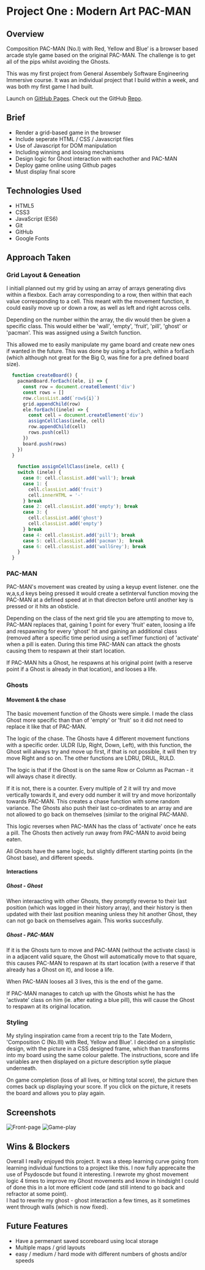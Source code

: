 # Project One : Modern Art PAC-MAN


## Overview
Composition PAC-MAN (No.I) with Red, Yellow and Blue’ is a browser based arcade style game based on the original PAC-MAN.  The challenge is to get all of the pips whilst avoiding the Ghosts.

This was my first project from General Assembely Software Engineering Immersive course. It was an individual project that I build within a week, and was both my first game I had built.

Launch on [GitHub Pages](https://jonnysfarmer.github.io/project-1/).  Check out the GitHub [Repo](https://github.com/jonnysfarmer/project-1).


## Brief
* Render a grid-based game in the browser
* Include seperate HTML / CSS / Javascript files
* Use of Javascript for DOM manipulation
* Including winning and loosing mechanisms
* Design logic for Ghost interaction with eachother and PAC-MAN
* Deploy game online using Github pages
* Must display final score

## Technologies Used
* HTML5
* CSS3
* JavaScript (ES6)
* Git
* GitHub
* Google Fonts

## Approach Taken
### Grid Layout & Geneation
I initiall planned out my grid by using an array of arrays generating divs within a flexbox.  Each array corresponding to a row, then within that each value corresponding to a cell.  This meant with the movement function, it could easily move up or down a row, as well as left and right across cells.

Depending on the number within the array, the div would then be given a specific class.  This would either be 'wall', 'empty', 'fruit', 'pill', 'ghost' or 'pacman'.  This was assigned using a Switch function.

This allowed me to easily manipulate my game board and create new ones if wanted in the future.  This was done by using a forEach, within a forEach (which although not great for the Big O, was fine for a pre defined board size).  

```javascript
  function createBoard() {
    pacmanBoard.forEach((ele, i) => {
      const row = document.createElement('div')
      const rows = []
      row.classList.add(`row${i}`)
      grid.appendChild(row)
      ele.forEach((inele) => {
        const cell = document.createElement('div')
        assignCellClass(inele, cell)
        row.appendChild(cell)
        rows.push(cell)
      })
      board.push(rows)
    })
  }
  
    function assignCellClass(inele, cell) {
    switch (inele) {
      case 0: cell.classList.add('wall'); break
      case 1: {
        cell.classList.add('fruit')
        cell.innerHTML = '-'
      } break
      case 2: cell.classList.add('empty'); break
      case 3: {
        cell.classList.add('ghost')
        cell.classList.add('empty')
      } break
      case 4: cell.classList.add('pill'); break
      case 5: cell.classList.add('pacman');  break
      case 6: cell.classList.add('wallGrey'); break
    }
  }
```


### PAC-MAN
PAC-MAN's movement was created by using a keyup event listener.  one the w,a,s,d keys being pressed it would create a setInterval function moving the PAC-MAN at a defined speed at in that directon before until another key is pressed or it hits an obsticle.  

Depending on the class of the next grid tile you are attempting to move to, PAC-MAN replaces that, gaining 1 point for every 'fruit' eaten, loosing a life and respawning for every 'ghost' hit and gaining an additional class (removed after a specific time period using a setTimer function) of 'activate' when a pill is eaten.  During this time PAC-MAN can attack the ghosts causing them to respawn at their start location.

If PAC-MAN hits a Ghost, he respawns at his original point (with a reserve point if a Ghost is already in that location), and looses a life.

### Ghosts
#### Movement & the chase
The basic movement function of the Ghosts were simple.  I made the class Ghost more specific than than of 'empty' or 'fruit' so it did not need to replace it like that of PAC-MAN.

The logic of the chase.  The Ghosts have 4 different movement functions with a specific order.  ULDR (Up, Right, Down, Left), with this function, the Ghost will always try and move up first, if that is not possible, it will then try move Right and so on.  The other functions are LDRU, DRUL, RULD. 

The logic is that if the Ghost is on the same Row or Column as Pacman - it will always chase it directly.

If it is not, there is a counter.  Every multiple of 2 it will try and move vertically towards it, and every odd number it will try and move horizontally towards PAC-MAN.  This creates a chase function with some random variance.  The Ghosts also push their last co-ordinates to an array and are not allowed to go back on themselves (similar to the original PAC-MAN).

This logic reverses when PAC-MAN has the class of 'activate' once he eats a pill.  The Ghosts then actively run away from PAC-MAN to avoid being eaten.  

All Ghosts have the same logic, but slightly different starting points (in the Ghost base), and different speeds.

#### Interactions
##### Ghost - Ghost
When interaacting with other Ghosts, they promptly reverse to their last position (which was logged in their history array), and their history is then updated with their last position meaning unless they hit another Ghost, they can not go back on themselves again.  This works succesfully.
##### Ghost - PAC-MAN
If it is the Ghosts turn to move and PAC-MAN (without the activate class) is in a adjacent valid square, the Ghost will automatically move to that square, this causes PAC-MAN to respawn at its start location (with a reserve if that already has a Ghost on it), and loose a life.

When PAC-MAN looses all 3 lives, this is the end of the game.

If PAC-MAN manages to catch up with the Ghosts whist he has the 'activate' class on him (ie. after eating a blue pill), this will cause the Ghost to respawn at its original location.

### Styling
My styling inspiration came from a recent trip to the Tate Modern, 'Composition C (No.III) with Red, Yellow and Blue'.  I decided on a simplistic design, with the picture in a CSS designed frame, which than transforms into my board using the same colour palette.  The instructions, score and life variables are then displayed on a picture description sytle plaque underneath.

On game completion (loss of all lives, or hitting total score), the picture then comes back up displaying your score.  If you click on the picture, it resets the board and allows you to play again.


## Screenshots
![Front-page](Images/Screenshot-front-page.png)
![Game-play](Images/Screenshot-gameplay.png)

## Wins & Blockers
Overall I really enjoyed this project.  It was a steep learning curve going from learning individual functions to a project like this.  I now fully apprecaite the use of Psydoscde but found it interesting.
I rewrote my ghost movement logic 4 times to improve my Ghost movements and know in hindsight I could of done this in a lot more efficient code (and still intend to go back and refractor at some point).  
I had to rewrite my ghost - ghost interaction a few times, as it sometimes went through walls (which is now fixed).

## Future Features
* Have a permenant saved scoreboard using local storage
* Multiple maps / grid layouts
* easy / medium / hard mode with different numbers of ghosts and/or speeds


